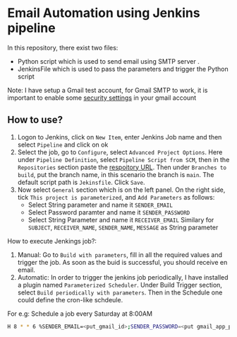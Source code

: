 # Email Automation using Jenkins pipeline

In this repository, there exist two files: 

- Python script which is used to send email using SMTP server .
- JenkinsFile which is used to pass the parameters and trigger the Python script

Note: I have setup a Gmail test account, for Gmail SMTP to work, it is important to enable some [security settings](https://support.google.com/accounts/answer/185833) in your gmail account

## How to use?

1. Logon to Jenkins, click on `New Item`, enter Jenkins Job name and then select `Pipeline` and click on ok
2. Select the job, go to `Configure`, select `Advanced Project Options`. Here under `Pipeline Definition`, select `Pipeline Script from SCM`, then in the `Repositories` section paste the [respoitory URL](https://github.com/SelesAbraham/email_automation). Then under `Branches to build`, put the branch name, in this scenario the branch is `main`. The default script path is `Jekinsfile`. Click `Save`.
3. Now select `General` section which is on the left panel. On the right side, tick `This project is parameterized`, and `Add Parameters` as follows:
    - Select String parameter and name it `SENDER_EMAIL`
    - Select Password paramter and name it `SENDER_PASSWORD`
    - Select String Parameter and name it `RECEIVER_EMAIL`
Similary for `SUBJECT`, `RECEIVER_NAME`, `SENDER_NAME`, `MESSAGE` as String parameter

How to execute Jenkings job?:

1. Manual: Go to `Build with parameters`, fill in all the required values and trigger the job. As soon as the buid is successful, you should receive en email.
2. Automatic: In order to trigger the jenkins job periodically, I have installed a plugin named `Parameterized Scheduler`. Under Build Trigger section, select `Build periodically with parameters`. Then in the Schedule one could define the cron-like schdeule.

For e.g: Schedule a job every Saturday at 8:00AM

```bash
H 8 * * 6 %SENDER_EMAIL=<put_gmail_id>;SENDER_PASSWORD=<put gmail_app_password>;RECEIVER_EMAIL=<email_id>;SUBJECT=Weekly Maintenance;RECEIVER_NAME=Monitoring Team;SENDER_NAME=SRE Team;MESSAGE=System XYZ has weekly maintenance on Saturday from 14:00 until 17:00 CET
```
